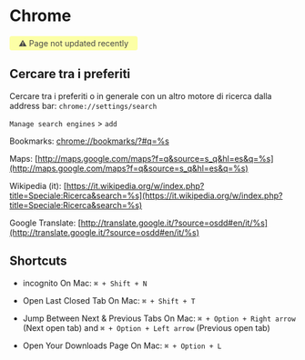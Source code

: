 # Chrome

<span style="display: inline-block; background: #FCFFA6; padding: 4px 16px; border-radius: 4px; color: #484848"> ⚠️ Page not updated recently</span>

## Cercare tra i preferiti

Cercare tra i preferiti o in generale con un altro motore di ricerca dalla address bar: `chrome://settings/search`

`Manage search engines` > `add`

Bookmarks: [chrome://bookmarks/?#q=%s](chrome://bookmarks/?#q=%s)

Maps: [http://maps.google.com/maps?f=q&source=s_q&hl=es&q=%s](http://maps.google.com/maps?f=q&source=s_q&hl=es&q=%s)

Wikipedia (it): [https://it.wikipedia.org/w/index.php?title=Speciale:Ricerca&search=%s](https://it.wikipedia.org/w/index.php?title=Speciale:Ricerca&search=%s)

Google Translate: [http://translate.google.it/?source=osdd#en/it/%s](http://translate.google.it/?source=osdd#en/it/%s)

## Shortcuts

- incognito
  On Mac: `⌘ + Shift + N`

- Open Last Closed Tab
  On Mac: `⌘ + Shift + T`

- Jump Between Next & Previous Tabs
  On Mac: `⌘ + Option + Right arrow` (Next open tab) and `⌘ + Option + Left arrow` (Previous open tab)

- Open Your Downloads Page
  On Mac: `⌘ + Option + L`

